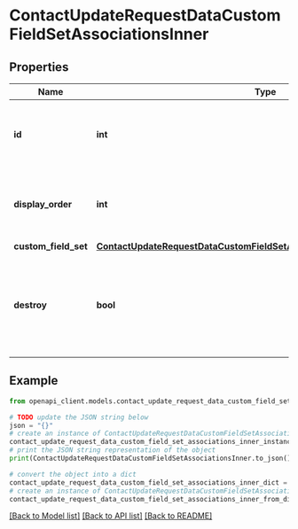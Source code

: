 # ContactUpdateRequestDataCustomFieldSetAssociationsInner


## Properties

Name | Type | Description | Notes
------------ | ------------- | ------------- | -------------
**id** | **int** | The unique identifier for a single CustomFieldSetAssociation associated with the Contact. The keyword &#x60;null&#x60; is not valid for this field. | [optional] 
**display_order** | **int** | The order to display the CustomFieldSet in a Contact. If not specified, it is added as the last CustomFieldSet of the Contact. | [optional] 
**custom_field_set** | [**ContactUpdateRequestDataCustomFieldSetAssociationsInnerCustomFieldSet**](ContactUpdateRequestDataCustomFieldSetAssociationsInnerCustomFieldSet.md) |  | [optional] 
**destroy** | **bool** | The destroy flag. If the flag is set to &#x60;true&#x60; and the unique identifier of the associated CustomFieldSetAssociation is present, the CustomFieldSetAssociation is deleted from the Contact. | [optional] 

## Example

```python
from openapi_client.models.contact_update_request_data_custom_field_set_associations_inner import ContactUpdateRequestDataCustomFieldSetAssociationsInner

# TODO update the JSON string below
json = "{}"
# create an instance of ContactUpdateRequestDataCustomFieldSetAssociationsInner from a JSON string
contact_update_request_data_custom_field_set_associations_inner_instance = ContactUpdateRequestDataCustomFieldSetAssociationsInner.from_json(json)
# print the JSON string representation of the object
print(ContactUpdateRequestDataCustomFieldSetAssociationsInner.to_json())

# convert the object into a dict
contact_update_request_data_custom_field_set_associations_inner_dict = contact_update_request_data_custom_field_set_associations_inner_instance.to_dict()
# create an instance of ContactUpdateRequestDataCustomFieldSetAssociationsInner from a dict
contact_update_request_data_custom_field_set_associations_inner_from_dict = ContactUpdateRequestDataCustomFieldSetAssociationsInner.from_dict(contact_update_request_data_custom_field_set_associations_inner_dict)
```
[[Back to Model list]](../README.md#documentation-for-models) [[Back to API list]](../README.md#documentation-for-api-endpoints) [[Back to README]](../README.md)


